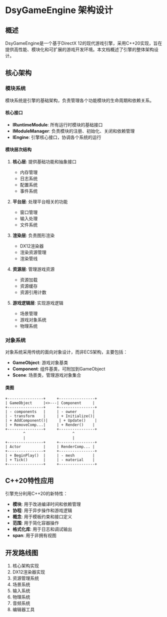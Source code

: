 # DsyGameEngine 架构设计

## 概述

DsyGameEngine是一个基于DirectX 12的现代游戏引擎，采用C++20实现，旨在提供高性能、模块化和可扩展的游戏开发环境。本文档概述了引擎的整体架构设计。

## 核心架构

### 模块系统

模块系统是引擎的基础架构，负责管理各个功能模块的生命周期和依赖关系。

#### 核心接口

- **IRuntimeModule**: 所有运行时模块的基础接口
- **IModuleManager**: 负责模块的注册、初始化、关闭和依赖管理
- **IEngine**: 引擎核心接口，协调各个系统的运行

#### 模块层次结构

1. **核心层**: 提供基础功能和抽象接口
   - 内存管理
   - 日志系统
   - 配置系统
   - 事件系统

2. **平台层**: 处理平台相关的功能
   - 窗口管理
   - 输入处理
   - 文件系统

3. **渲染层**: 负责图形渲染
   - DX12渲染器
   - 渲染资源管理
   - 渲染管线

4. **资源层**: 管理游戏资源
   - 资源加载
   - 资源缓存
   - 资源引用计数

5. **游戏逻辑层**: 实现游戏逻辑
   - 场景管理
   - 游戏对象系统
   - 物理系统

### 对象系统

对象系统采用传统的面向对象设计，而非ECS架构，主要包括：

- **GameObject**: 游戏对象基类
- **Component**: 组件基类，可附加到GameObject
- **Scene**: 场景类，管理游戏对象集合

#### 类图

```
+----------------+     +----------------+
| GameObject     |<>---| Component     |
+----------------+     +----------------+
| - components   |     | - owner       |
| - transform    |     | + Initialize()|
| + AddComponent()|     | + Update()    |
| + RemoveComp...|     | + Render()    |
+----------------+     +----------------+
        ^                     ^
        |                     |
+----------------+     +----------------+
| Actor          |     | RenderComp... |
+----------------+     +----------------+
| + BeginPlay()  |     | - mesh        |
| + Tick()       |     | - material    |
+----------------+     +----------------+
```

## C++20特性应用

引擎充分利用C++20的新特性：

- **模块**: 用于改进编译时间和依赖管理
- **协程**: 用于异步操作和游戏逻辑
- **概念**: 用于模板约束和接口定义
- **范围**: 用于简化容器操作
- **格式化库**: 用于日志和调试输出
- **span**: 用于非拥有视图

## 开发路线图

1. 核心架构实现
2. DX12渲染器实现
3. 资源管理系统
4. 场景系统
5. 输入系统
6. 物理系统
7. 音频系统
8. 编辑器工具